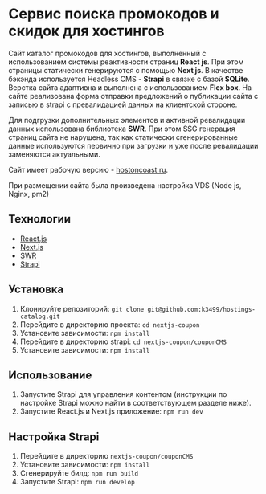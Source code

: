 # Сервис поиска промокодов и скидок для хостингов

Сайт каталог промокодов для хостингов, выполненный с использованием системы реактивности страниц **React js**. При этом страницы статически генерируются с помощью **Next js**. В качестве бэкэнда используется Headless CMS - **Strapi** в связке с базой **SQLite**. Верстка сайта адаптивна и выполнена с использованием **Flex box**. На сайте реализована форма отправки предложений о публикации сайта с записью в strapi с превалидацией данных на клиентской стороне.

Для подгрузки дополнительных элементов и активной ревалидации данных использована библиотека **SWR**. При этом SSG генерация страниц сайта не нарушена, так как статически сгенерированные данные используются первично при загрузки и уже после ревалидации заменяются актуальными.

Сайт имеет рабочую версию - [hostoncoast.ru](https://hostoncoast.ru/).

При размещении сайта была произведена настройка VDS (Node js, Nginx, pm2)

## Технологии

- [React.js](https://reactjs.org/)
- [Next.js](https://nextjs.org/)
- [SWR](https://swr.vercel.app/ru)
- [Strapi](https://strapi.io/)

## Установка

1. Клонируйте репозиторий: `git clone git@github.com:k3499/hostings-catalog.git`
2. Перейдите в директорию проекта: `cd nextjs-coupon`
3. Установите зависимости: `npm install`
4. Перейдите в директорию strapi: `cd nextjs-coupon/couponCMS`
5. Установите зависимости: `npm install`

## Использование

1. Запустите Strapi для управления контентом (инструкции по настройке Strapi можно найти в соответствующем разделе ниже).
2. Запустите React.js и Next.js приложение: `npm run dev`

## Настройка Strapi

1. Перейдите в директорию `nextjs-coupon/couponCMS`
2. Установите зависимости: `npm install`
3. Сгенерируйте билд: `npm run build`
4. Запустите Strapi: `npm run develop`
